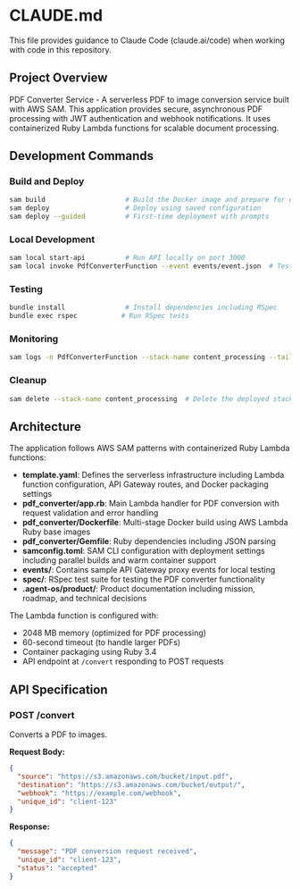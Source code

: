# CLAUDE.md

This file provides guidance to Claude Code (claude.ai/code) when working with code in this repository.

## Project Overview

PDF Converter Service - A serverless PDF to image conversion service built with AWS SAM. This application provides secure, asynchronous PDF processing with JWT authentication and webhook notifications. It uses containerized Ruby Lambda functions for scalable document processing.

## Development Commands

### Build and Deploy

```bash
sam build                    # Build the Docker image and prepare for deployment
sam deploy                   # Deploy using saved configuration
sam deploy --guided          # First-time deployment with prompts
```

### Local Development

```bash
sam local start-api          # Run API locally on port 3000
sam local invoke PdfConverterFunction --event events/event.json  # Test function with sample event
```

### Testing

```bash
bundle install               # Install dependencies including RSpec
bundle exec rspec           # Run RSpec tests
```

### Monitoring

```bash
sam logs -n PdfConverterFunction --stack-name content_processing --tail  # View Lambda logs
```

### Cleanup

```bash
sam delete --stack-name content_processing  # Delete the deployed stack
```

## Architecture

The application follows AWS SAM patterns with containerized Ruby Lambda functions:

- **template.yaml**: Defines the serverless infrastructure including Lambda function configuration, API Gateway routes, and Docker packaging settings
- **pdf_converter/app.rb**: Main Lambda handler for PDF conversion with request validation and error handling
- **pdf_converter/Dockerfile**: Multi-stage Docker build using AWS Lambda Ruby base images
- **pdf_converter/Gemfile**: Ruby dependencies including JSON parsing
- **samconfig.toml**: SAM CLI configuration with deployment settings including parallel builds and warm container support
- **events/**: Contains sample API Gateway proxy events for local testing
- **spec/**: RSpec test suite for testing the PDF converter functionality
- **.agent-os/product/**: Product documentation including mission, roadmap, and technical decisions

The Lambda function is configured with:

- 2048 MB memory (optimized for PDF processing)
- 60-second timeout (to handle larger PDFs)
- Container packaging using Ruby 3.4
- API endpoint at `/convert` responding to POST requests

## API Specification

### POST /convert

Converts a PDF to images.

**Request Body:**
```json
{
  "source": "https://s3.amazonaws.com/bucket/input.pdf",
  "destination": "https://s3.amazonaws.com/bucket/output/",
  "webhook": "https://example.com/webhook",
  "unique_id": "client-123"
}
```

**Response:**
```json
{
  "message": "PDF conversion request received",
  "unique_id": "client-123",
  "status": "accepted"
}
```
